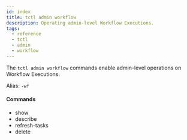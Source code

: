 ```yaml
---
id: index
title: tctl admin workflow
description: Operating admin-level Workflow Executions.
tags:
  - reference
  - tctl
  - admin
  - workflow
---
```


The `tctl admin workflow` commands enable admin-level operations on Workflow Executions.

Alias: `-wf`

#### Commands

- show
- describe
- refresh-tasks
- delete
